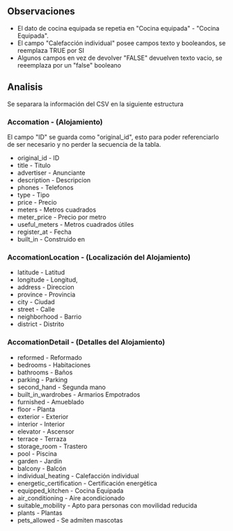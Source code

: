 ## Observaciones

- El dato de cocina equipada se repetia en "Cocina equipada" - "Cocina Equipada".
- El campo "Calefacción individual" posee campos texto y booleandos, se reemplaza TRUE por SI
- Algunos campos en vez de devolver "FALSE" devuelven texto vacio, se reeemplaza por un "false" booleano

## Analisis

Se separara la información del CSV en la siguiente estructura

### Accomation - (Alojamiento)

El campo "ID" se guarda como "original_id", esto para poder referenciarlo de ser necesario y no perder la secuencia de la tabla.

- original_id - ID
- title - Titulo
- advertiser - Anunciante
- description - Descripcion
- phones - Telefonos
- type - Tipo
- price - Precio
- meters - Metros cuadrados
- meter_price - Precio por metro
- useful_meters - Metros cuadrados útiles
- register_at - Fecha
- built_in - Construido en

### AccomationLocation - (Localización del Alojamiento)

- latitude - Latitud
- longitude - Longitud,
- address - Direccion
- province - Provincia
- city - Ciudad
- street - Calle
- neighborhood - Barrio
- district - Distrito

### AccomationDetail - (Detalles del Alojamiento)

- reformed - Reformado
- bedrooms - Habitaciones
- bathrooms - Baños
- parking - Parking
- second_hand - Segunda mano
- built_in_wardrobes - Armarios Empotrados
- furnished - Amueblado
- floor - Planta
- exterior - Exterior
- interior - Interior
- elevator - Ascensor
- terrace - Terraza
- storage_room - Trastero
- pool - Piscina
- garden - Jardín
- balcony - Balcón
- individual_heating - Calefacción individual
- energetic_certification - Certificación energética
- equipped_kitchen - Cocina Equipada
- air_conditioning - Aire acondicionado
- suitable_mobility - Apto para personas con movilidad reducida
- plants - Plantas
- pets_allowed - Se admiten mascotas
